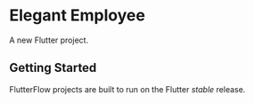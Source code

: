 # Elegant Employee

A new Flutter project.

## Getting Started

FlutterFlow projects are built to run on the Flutter _stable_ release.
